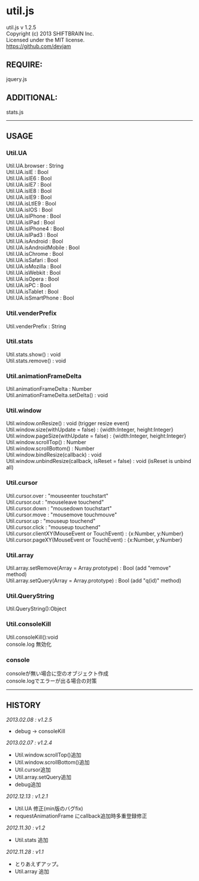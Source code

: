 util.js
=======
util.js v 1.2.5  
Copyright (c) 2013 SHIFTBRAIN Inc.  
Licensed under the MIT license.  
https://github.com/devjam  

## REQUIRE:
jquery.js

## ADDITIONAL:
stats.js

---

## USAGE
### Util.UA
Util.UA.browser : String  
Util.UA.isIE : Bool  
Util.UA.isIE6 : Bool  
Util.UA.isIE7 : Bool  
Util.UA.isIE8 : Bool  
Util.UA.isIE9 : Bool  
Util.UA.isLtIE9 : Bool  
Util.UA.isIOS : Bool  
Util.UA.isIPhone : Bool  
Util.UA.isIPad : Bool  
Util.UA.isIPhone4 : Bool  
Util.UA.isIPad3 : Bool  
Util.UA.isAndroid : Bool  
Util.UA.isAndroidMobile	: Bool  
Util.UA.isChrome : Bool  
Util.UA.isSafari : Bool  
Util.UA.isMozilla : Bool  
Util.UA.isWebkit : Bool  
Util.UA.isOpera : Bool  
Util.UA.isPC : Bool  
Util.UA.isTablet : Bool  
Util.UA.isSmartPhone : Bool  

### Util.venderPrefix
Util.venderPrefix : String  

### Util.stats
Util.stats.show() : void  
Util.stats.remove() : void  

### Util.animationFrameDelta
Util.animationFrameDelta : Number  
Util.animationFrameDelta.setDelta() : void  

### Util.window
Util.window.onResize() : void (trigger resize event)  
Util.window.size(withUpdate = false) : {width:Integer, height:Integer}  
Util.window.pageSize(withUpdate = false) : {width:Integer, height:Integer}  
Util.window.scrollTop() : Number  
Util.window.scrollBottom() : Number  
Util.window.bindResize(callback) : void  
Util.window.unbindResize(callback, isReset = false) : void (isReset is unbind all)  

### Util.cursor
Util.cursor.over : "mouseenter touchstart"  
Util.cursor.out : "mouseleave touchend"  
Util.cursor.down : "mousedown touchstart"  
Util.cursor.move : "mousemove touchmouve"  
Util.cursor.up : "mouseup touchend"  
Util.cursor.click : "mouseup touchend"  
Util.cursor.clientXY(MouseEvent or TouchEvent) : {x:Number, y:Number}  
Util.cursor.pageXY(MouseEvent or TouchEvent) : {x:Number, y:Number}  

### Util.array
Util.array.setRemove(Array = Array.prototype) : Bool (add "remove" method)  
Util.array.setQuery(Array = Array.prototype) : Bool (add "q(id)" method)  

### Util.QueryString
Util.QueryString():Object

### Util.consoleKill
Util.consoleKill():void  
console.log 無効化  

### console
consoleが無い場合に空のオブジェクト作成  
console.logでエラーが出る場合の対策


---

## HISTORY
_2013.02.08 : v1.2.5_  
- debug -> consoleKill  

_2013.02.07 : v1.2.4_  
- Util.window.scrollTop()追加  
- Util.window.scrollBottom()追加  
- Util.cursor追加  
- Util.array.setQuery追加  
- debug追加  

_2012.12.13 : v1.2.1_  
- Util.UA 修正(min版のバグfix)
- requestAnimationFrame にcallback追加時多重登録修正

_2012.11.30 : v1.2_  
- Util.stats 追加

_2012.11.28 : v1.1_  
- とりあえずアップ。
- Util.array 追加
